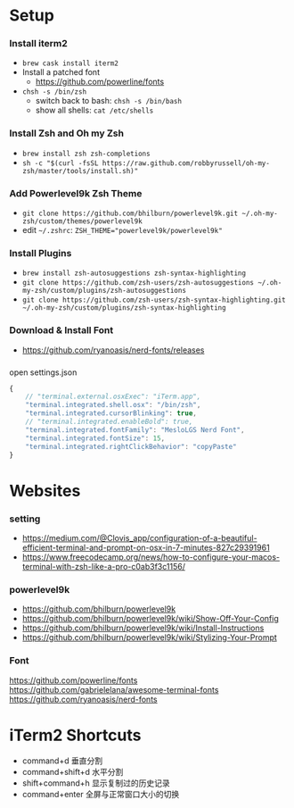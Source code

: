 # Setup
### Install iterm2
- `brew cask install iterm2`
- Install a patched font
  - https://github.com/powerline/fonts
- `chsh -s /bin/zsh`
  - switch back to bash: `chsh -s /bin/bash`
  - show all shells: `cat /etc/shells`

### Install Zsh and Oh my Zsh
- `brew install zsh zsh-completions`
- `sh -c "$(curl -fsSL https://raw.github.com/robbyrussell/oh-my-zsh/master/tools/install.sh)"`

### Add Powerlevel9k Zsh Theme
- `git clone https://github.com/bhilburn/powerlevel9k.git ~/.oh-my-zsh/custom/themes/powerlevel9k`
- edit `~/.zshrc`: `ZSH_THEME="powerlevel9k/powerlevel9k"`

### Install Plugins
- `brew install zsh-autosuggestions zsh-syntax-highlighting`
- `git clone https://github.com/zsh-users/zsh-autosuggestions ~/.oh-my-zsh/custom/plugins/zsh-autosuggestions`
- `git clone https://github.com/zsh-users/zsh-syntax-highlighting.git ~/.oh-my-zsh/custom/plugins/zsh-syntax-highlighting`

### Download & Install Font
- https://github.com/ryanoasis/nerd-fonts/releases

###
open settings.json
```TypeScript
{
    // "terminal.external.osxExec": "iTerm.app",
    "terminal.integrated.shell.osx": "/bin/zsh",
    "terminal.integrated.cursorBlinking": true,
    // "terminal.integrated.enableBold": true,
    "terminal.integrated.fontFamily": "MesloLGS Nerd Font",
    "terminal.integrated.fontSize": 15,
    "terminal.integrated.rightClickBehavior": "copyPaste"
}
```



# Websites
### setting
- https://medium.com/@Clovis_app/configuration-of-a-beautiful-efficient-terminal-and-prompt-on-osx-in-7-minutes-827c29391961
- https://www.freecodecamp.org/news/how-to-configure-your-macos-terminal-with-zsh-like-a-pro-c0ab3f3c1156/

### powerlevel9k
- https://github.com/bhilburn/powerlevel9k
- https://github.com/bhilburn/powerlevel9k/wiki/Show-Off-Your-Config
- https://github.com/bhilburn/powerlevel9k/wiki/Install-Instructions
- https://github.com/bhilburn/powerlevel9k/wiki/Stylizing-Your-Prompt

### Font
https://github.com/powerline/fonts
https://github.com/gabrielelana/awesome-terminal-fonts
https://github.com/ryanoasis/nerd-fonts



# iTerm2 Shortcuts
- command+d 垂直分割
- command+shift+d 水平分割
- shift+command+h 显示复制过的历史记录
- command+enter 全屏与正常窗口大小的切换
